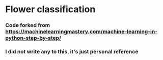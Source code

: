 # Flower classification
### Code forked from https://machinelearningmastery.com/machine-learning-in-python-step-by-step/
### I did not write any to this, it's just personal reference 
